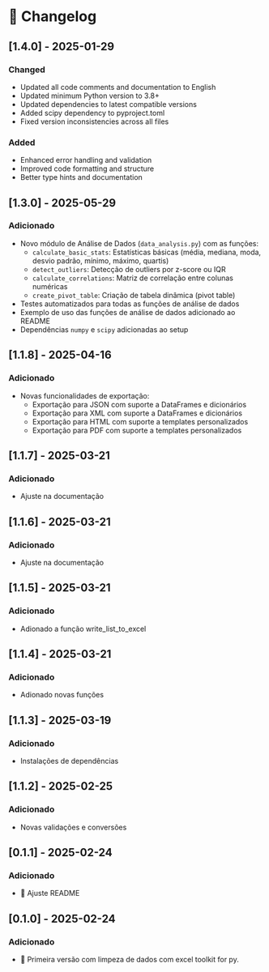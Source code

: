 # 📜 Changelog


## [1.4.0] - 2025-01-29
### Changed
- Updated all code comments and documentation to English
- Updated minimum Python version to 3.8+
- Updated dependencies to latest compatible versions
- Added scipy dependency to pyproject.toml
- Fixed version inconsistencies across all files

### Added
- Enhanced error handling and validation
- Improved code formatting and structure
- Better type hints and documentation

## [1.3.0] - 2025-05-29
### Adicionado
- Novo módulo de Análise de Dados (`data_analysis.py`) com as funções:
  - `calculate_basic_stats`: Estatísticas básicas (média, mediana, moda, desvio padrão, mínimo, máximo, quartis)
  - `detect_outliers`: Detecção de outliers por z-score ou IQR
  - `calculate_correlations`: Matriz de correlação entre colunas numéricas
  - `create_pivot_table`: Criação de tabela dinâmica (pivot table)
- Testes automatizados para todas as funções de análise de dados
- Exemplo de uso das funções de análise de dados adicionado ao README
- Dependências `numpy` e `scipy` adicionadas ao setup

## [1.1.8] - 2025-04-16
### Adicionado
- Novas funcionalidades de exportação:
  - Exportação para JSON com suporte a DataFrames e dicionários
  - Exportação para XML com suporte a DataFrames e dicionários
  - Exportação para HTML com suporte a templates personalizados
  - Exportação para PDF com suporte a templates personalizados

## [1.1.7] - 2025-03-21
### Adicionado
- Ajuste na documentação

## [1.1.6] - 2025-03-21
### Adicionado
- Ajuste na documentação

## [1.1.5] - 2025-03-21
### Adicionado
- Adionado a função write_list_to_excel

## [1.1.4] - 2025-03-21
### Adicionado
- Adionado novas funções

## [1.1.3] - 2025-03-19
### Adicionado
- Instalações de dependências

## [1.1.2] - 2025-02-25
### Adicionado
- Novas validações e conversões

## [0.1.1] - 2025-02-24
### Adicionado
- 🚀 Ajuste README

## [0.1.0] - 2025-02-24
### Adicionado
- 🚀 Primeira versão com limpeza de dados com excel toolkit for py.
